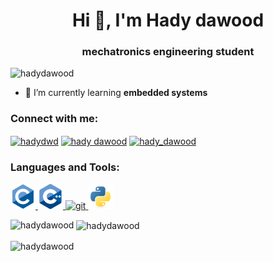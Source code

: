 <h1 align="center">Hi 👋, I'm Hady dawood</h1>
<h3 align="center">mechatronics engineering student</h3>

<p align="left"> <img src="https://komarev.com/ghpvc/?username=hadydawood&label=Profile%20views&color=0e75b6&style=flat" alt="hadydawood" /> </p>

- 🌱 I’m currently learning **embedded systems**

<h3 align="left">Connect with me:</h3>
<p align="left">
<a href="https://twitter.com/hadydwd" target="blank"><img align="center" src="https://raw.githubusercontent.com/rahuldkjain/github-profile-readme-generator/master/src/images/icons/Social/twitter.svg" alt="hadydwd" height="30" width="40" /></a>
<a href="https://linkedin.com/in/hady dawood" target="blank"><img align="center" src="https://raw.githubusercontent.com/rahuldkjain/github-profile-readme-generator/master/src/images/icons/Social/linked-in-alt.svg" alt="hady dawood" height="30" width="40" /></a>
<a href="https://codeforces.com/profile/hady_dawood" target="blank"><img align="center" src="https://raw.githubusercontent.com/rahuldkjain/github-profile-readme-generator/master/src/images/icons/Social/codeforces.svg" alt="hady_dawood" height="30" width="40" /></a>
</p>

<h3 align="left">Languages and Tools:</h3>
<p align="left"> <a href="https://www.cprogramming.com/" target="_blank" rel="noreferrer"> <img src="https://raw.githubusercontent.com/devicons/devicon/master/icons/c/c-original.svg" alt="c" width="40" height="40"/> </a> <a href="https://www.w3schools.com/cpp/" target="_blank" rel="noreferrer"> <img src="https://raw.githubusercontent.com/devicons/devicon/master/icons/cplusplus/cplusplus-original.svg" alt="cplusplus" width="40" height="40"/> </a> <a href="https://git-scm.com/" target="_blank" rel="noreferrer"> <img src="https://www.vectorlogo.zone/logos/git-scm/git-scm-icon.svg" alt="git" width="40" height="40"/> </a> <a href="https://www.python.org" target="_blank" rel="noreferrer"> <img src="https://raw.githubusercontent.com/devicons/devicon/master/icons/python/python-original.svg" alt="python" width="40" height="40"/> </a> </p>

<p><img align="left" src="https://github-readme-stats.vercel.app/api/top-langs?username=hadydawood&show_icons=true&locale=en&layout=compact" alt="hadydawood" /></p>

<p>&nbsp;<img align="center" src="https://github-readme-stats.vercel.app/api?username=hadydawood&show_icons=true&locale=en" alt="hadydawood" /></p>

<p><img align="center" src="https://github-readme-streak-stats.herokuapp.com/?user=hadydawood&" alt="hadydawood" /></p>
